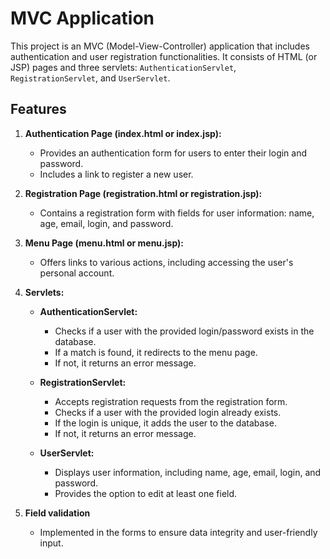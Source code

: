 # MVC Application

This project is an MVC (Model-View-Controller) application that includes authentication and user registration functionalities. It consists of HTML (or JSP) pages and three servlets: `AuthenticationServlet`, `RegistrationServlet`, and `UserServlet`.

## Features

1. **Authentication Page (index.html or index.jsp):**

   - Provides an authentication form for users to enter their login and password.
   - Includes a link to register a new user.

2. **Registration Page (registration.html or registration.jsp):**

   - Contains a registration form with fields for user information: name, age, email, login, and password.
   
3. **Menu Page (menu.html or menu.jsp):**

   - Offers links to various actions, including accessing the user's personal account.

4. **Servlets:**

   - **AuthenticationServlet:**

     - Checks if a user with the provided login/password exists in the database.
     - If a match is found, it redirects to the menu page.
     - If not, it returns an error message.

   - **RegistrationServlet:**

     - Accepts registration requests from the registration form.
     - Checks if a user with the provided login already exists.
     - If the login is unique, it adds the user to the database.
     - If not, it returns an error message.

   - **UserServlet:**

     - Displays user information, including name, age, email, login, and password.
     - Provides the option to edit at least one field.

5. **Field validation**
    - Implemented in the forms to ensure data integrity and user-friendly input.
